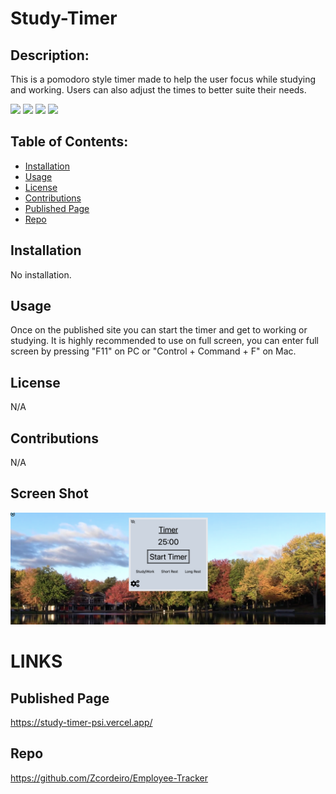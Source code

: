 # Study-Timer

  ## Description:

  This is a pomodoro style timer made to help the user focus while studying and working. Users can also adjust the times to better suite their needs.

<img src="https://img.shields.io/badge/HTML5-E34F26?style=for-the-badge&logo=html5&logoColor=white" /> <img src="https://img.shields.io/badge/CSS-239120?&style=for-the-badge&logo=css3&logoColor=white" /> <img src="https://img.shields.io/badge/JavaScript-F7DF1E?style=for-the-badge&logo=javascript&logoColor=black" /> <img src="https://img.shields.io/badge/Tailwind_CSS-38B2AC?style=for-the-badge&logo=tailwind-css&logoColor=white" />

  ## Table of Contents:
  - [Installation](#installation)
  - [Usage](#usage)
  - [License](#license)
  - [Contributions](#contributions)
  - [Published Page](#page)
  - [Repo](#repo)

 ## Installation
  No installation. 


 ## Usage 
   Once on the published site you can start the timer and get to working or studying. It is highly recommended to use on full screen, you can enter full screen by pressing "F11" on PC or "Control + Command + F" on Mac.

 ## License 
  N/A

 ## Contributions 
  N/A

 ## Screen Shot
 ![Screenshot-generated-terminal-response](./public/assets/images/screenshot.png)

# LINKS

 ## Published Page 
  https://study-timer-psi.vercel.app/

 ## Repo 
  https://github.com/Zcordeiro/Employee-Tracker

